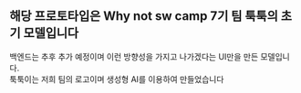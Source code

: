 ## 해당 프로토타입은 Why not sw camp 7기 팀 툭툭의 초기 모델입니다

백엔드는 추후 추가 예정이며 이런 방향성을 가지고 나가겠다는 UI만을 만든 모델입니다.   
툭툭이는 저희 팀의 로고이며 생성형 AI를 이용하여 만들었습니다


